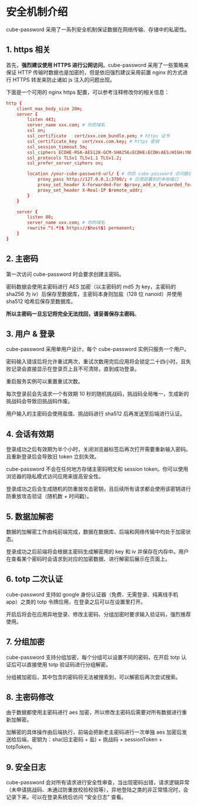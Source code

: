 # 安全机制介绍

cube-password 采用了一系列安全机制保证数据在网络传输、存储中的私密性。

## 1. https 相关

首先，**强烈建议使用 HTTPS 进行公网访问**。cube-password 采用了一些策略来保证 HTTP 传输时数据也是加密的，但是依旧强烈建议采用前置 nginx 的方式进行 HTTPS 转发来防止诸如 js 注入的问题出现。

下面是一个可用的 nginx https 配置，可以参考注释修改你的相关信息：

```nginx.conf
http {
    client_max_body_size 20m;
    server {
        listen 443;
        server_name xxx.com; # 你的域名
        ssl on;
        ssl_certificate   cert/xxx.com_bundle.pem; # https 证书
        ssl_certificate_key  cert/xxx.com.key; # https 密钥
        ssl_session_timeout 5m;
        ssl_ciphers ECDHE-RSA-AES128-GCM-SHA256:ECDHE:ECDH:AES:HIGH:!NULL:!aNULL:!MD5:!ADH:!RC4;
        ssl_protocols TLSv1 TLSv1.1 TLSv1.2;
        ssl_prefer_server_ciphers on;

        location /your-cube-password-url/ { # 你的 cube-password 访问路径
            proxy_pass http://127.0.0.1:3700/; # 应用部署到的本地端口
            proxy_set_header X-Forwarded-For $proxy_add_x_forwarded_for;
            proxy_set_header X-Real-IP $remote_addr;
        }
    }

    server {
        listen 80;
        server_name xxx.com; # 你的域名
        rewrite ^(.*)$ https://$host$1 permanent;
    }
}
```

## 2. 主密码

第一次访问 cube-password 时会要求创建主密码。

密码数据会使用主密码进行 AES 加密（以主密码的 md5 为 key，主密码的 sha256 为 iv）后保存至数据库，主密码本身则加盐（128 位 nanoid）并使用 sha512 哈希后保存至数据库。

**所以主密码一旦忘记将完全无法找回，请妥善保存主密码**。

## 3. 用户 & 登录

cube-password 采用单用户设计，每个 cube-password 实例只服务一个用户。

密码输入错误后将允许重试两次，重试次数用完后应用将会锁定二十四小时。且失败记录会直接显示在登录页上且不可清除，直到成功登录。

重启服务实例可以重置重试次数。

每次登录前会先请求一个有效期 10 秒的随机挑战码，挑战码全局唯一，生成新的挑战码会导致旧挑战码作废。

用户输入的主密码会使用盐值、挑战码进行 sha512 后再发送至后端进行认证。

## 4. 会话有效期

登录成功之后有效期为半个小时，关闭浏览器标签后再次打开需要重新输入密码。且重新登录后会导致旧 token 立刻失效。

cube-password 不会在任何地方存储主密码明文和 session token。你可以使用浏览器的隐私模式访问应用来提高安全性。

登录成功之后会生成随机的防重放攻击密钥，且后续所有请求都会使用该密钥进行防重放攻击验证（随机数 + 时间戳）。

## 5. 数据加解密

数据的加解密工作由纯前端完成，数据在数据库、后端和网络传输中均处于加密状态。

登录成功之后前端将会根据主密码生成解密用的 key 和 iv 并保存在内存中。用户在查看某个密码时会请求到对应的加密数据、进行解密后展示在页面上。

## 6. totp 二次认证

cube-password 支持如 google 身份认证器（免费、无需登录、纯离线手机 app）之类的 totp 令牌应用，在登录之后可以在设置里打开。

开启后将会在应用异地登录、修改主密码、分组加密时要求输入验证码，强烈推荐使用。

## 7. 分组加密

cube-password 支持分组加密，每个分组可以设置不同的密码，在开启 totp 认证后可以直接使用 totp 验证码进行分组解密。

分组被加密后，其中包含的密码将无法被搜索到，可以解密后再次尝试搜索。

## 8. 主密码修改

由于数据都使用主密码进行 aes 加密，所以修改主密码后需要对所有数据进行重新加解密。

加解密的具体操作由后端执行，前端会把新老主密码进行一次单独 aes 加密后发送给后端，密钥为：sha(旧主密码 + 盐) + 挑战码 + sessionToken + totpToken。

## 9. 安全日志

cube-password 会对所有请求进行安全性审查，当出现密码出错，请求逻辑异常（未申请挑战码、未通过防重放校验校验等），异地登陆之类的非正常情况时，会记录下来。可以在登录系统后访问 “安全日志” 查看。
